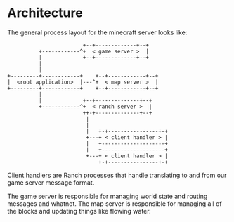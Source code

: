 # Architecture

The general process layout for the minecraft server looks like:

```
                        +--+-------------+--+
          +------------^+  < game server >  |
          |             +--+-------------+--+
          |
          |
+---------+------------+    +--+------------+--+
|  <root application>  |---^+  < map server >  |
+---------+------------+    +--+------------+--+
          |
          |             +--+--------------+--+
          +------------^+  < ranch server >  |
                        ++-+--------------+--+
                         |
                         |
                         |   +-+----------------+-+
                         +---+ < client handler > |
                         |   +--------------------+
                         |   +--------------------+
                         +---+ < client handler > |
                             +-+----------------+-+

```

Client handlers are Ranch processes that handle translating to and from our game server message format.

The game server is responsible for managing world state and routing messages and whatnot.
The map server is responsible for managing all of the blocks and updating things like flowing water.
